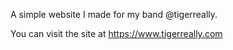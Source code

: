 A simple website I made for my band @tigerreally. 

You can visit the site at https://www.tigerreally.com
